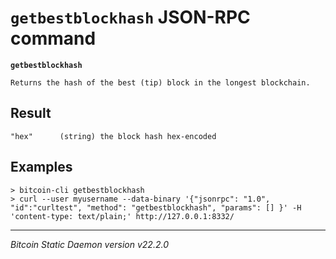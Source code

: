 `getbestblockhash` JSON-RPC command
===================================

**`getbestblockhash`**

```
Returns the hash of the best (tip) block in the longest blockchain.
```

Result
------

```
"hex"      (string) the block hash hex-encoded
```

Examples
--------

```
> bitcoin-cli getbestblockhash
> curl --user myusername --data-binary '{"jsonrpc": "1.0", "id":"curltest", "method": "getbestblockhash", "params": [] }' -H 'content-type: text/plain;' http://127.0.0.1:8332/
```

***

*Bitcoin Static Daemon version v22.2.0*
